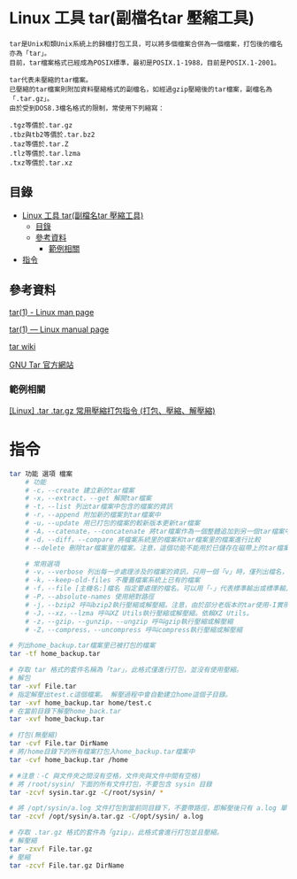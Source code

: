 # Linux 工具 tar(副檔名tar 壓縮工具)

```
tar是Unix和類Unix系統上的歸檔打包工具，可以將多個檔案合併為一個檔案，打包後的檔名亦為「tar」。
目前，tar檔案格式已經成為POSIX標準，最初是POSIX.1-1988，目前是POSIX.1-2001。

tar代表未壓縮的tar檔案。
已壓縮的tar檔案則附加資料壓縮格式的副檔名，如經過gzip壓縮後的tar檔案，副檔名為「.tar.gz」。
由於受到DOS8.3檔名格式的限制，常使用下列縮寫：

.tgz等價於.tar.gz
.tbz與tb2等價於.tar.bz2
.taz等價於.tar.Z
.tlz等價於.tar.lzma
.txz等價於.tar.xz
```

## 目錄

- [Linux 工具 tar(副檔名tar 壓縮工具)](#linux-工具-tar副檔名tar-壓縮工具)
	- [目錄](#目錄)
	- [參考資料](#參考資料)
		- [範例相關](#範例相關)
- [指令](#指令)

## 參考資料

[tar(1) - Linux man page](https://linux.die.net/man/1/tar)

[tar(1) — Linux manual page](https://man7.org/linux/man-pages/man1/tar.1.html)

[tar wiki](https://zh.wikipedia.org/zh-tw/Tar)

[GNU Tar 官方網站](https://www.gnu.org/software/tar/)

### 範例相關

[[Linux] .tar .tar.gz 常用壓縮打包指令 (打包、壓縮、解壓縮)](https://richarlin.tw/blog/linux-tar/)

# 指令

```bash
tar 功能 選項 檔案
	# 功能
	# -c，--create 建立新的tar檔案
	# -x，--extract，--get 解開tar檔案
	# -t，--list 列出tar檔案中包含的檔案的資訊
	# -r，--append 附加新的檔案到tar檔案中
	# -u，--update 用已打包的檔案的較新版本更新tar檔案
	# -A，--catenate，--concatenate 將tar檔案作為一個整體追加到另一個tar檔案中
	# -d，--diff，--compare 將檔案系統里的檔案和tar檔案里的檔案進行比較
	# --delete 刪除tar檔案里的檔案。注意，這個功能不能用於已儲存在磁帶上的tar檔案！

	# 常用選項
	# -v，--verbose 列出每一步處理涉及的檔案的資訊，只用一個「v」時，僅列出檔名，使用兩個「v」時，列出權限、所有者、大小、時間、檔名等資訊。
	# -k，--keep-old-files 不覆蓋檔案系統上已有的檔案
	# -f，--file [主機名:]檔名 指定要處理的檔名。可以用「-」代表標準輸出或標準輸入。
	# -P，--absolute-names 使用絕對路徑
	# -j，--bzip2 呼叫bzip2執行壓縮或解壓縮。注意，由於部分老版本的tar使用-I實現本功能，因此，編寫指令碼時，最好使用--bzip2。
	# -J，--xz，--lzma 呼叫XZ Utils執行壓縮或解壓縮。依賴XZ Utils。
	# -z，--gzip，--gunzip，--ungzip 呼叫gzip執行壓縮或解壓縮
	# -Z，--compress，--uncompress 呼叫compress執行壓縮或解壓縮

# 列出home_backup.tar檔案里已被打包的檔案
tar -tf home_backup.tar

# 存取 tar 格式的套件名稱為「tar」，此格式僅進行打包，並沒有使用壓縮。
# 解包
tar -xvf File.tar
# 指定解壓出test.c這個檔案。 解壓過程中會自動建立home這個子目錄。
tar -xvf home_backup.tar home/test.c
# 在當前目錄下解壓home_back.tar
tar -xvf home_backup.tar

# 打包(無壓縮)
tar -cvf File.tar DirName
# 將/home目錄下的所有檔案打包入home_backup.tar檔案中
tar -cvf home_backup.tar /home

# #注意：-C 與文件夾之間沒有空格，文件夾與文件中間有空格)
# 將 /root/sysin/ 下面的所有文件打包，不要包含 sysin 目錄
tar -zcvf sysin.tar.gz -C/root/sysin/ *

# 將 /opt/sysin/a.log 文件打包到當前同目錄下，不要帶路徑，即解壓後只有 a.log 單個文件。
tar -zcvf /opt/sysin/a.tar.gz -C/opt/sysin/ a.log

# 存取 .tar.gz 格式的套件為「gzip」，此格式會進行打包並且壓縮。
# 解壓縮
tar -zxvf File.tar.gz
# 壓縮
tar -zcvf File.tar.gz DirName
```
